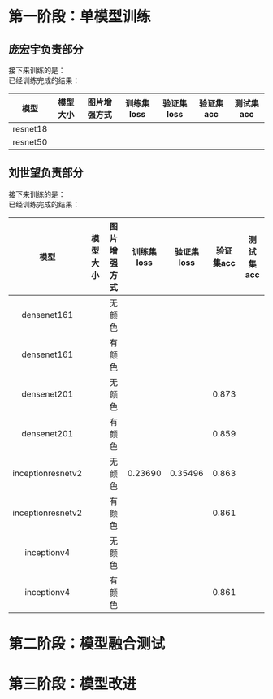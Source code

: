 # 第一阶段：单模型训练
## 庞宏宇负责部分   
接下来训练的是：  
已经训练完成的结果：

| 模型 | 模型大小 | 图片增强方式 | 训练集loss | 验证集loss | 验证集acc | 测试集acc |
| :-: | :-: | :-: | :-: | :-: | :-: | :-: |
|  resnet18   |              |            |           |            |           |           |
|  resnet50    |              |            |           |            |           |           |

   
     
## 刘世望负责部分   
接下来训练的是：  
已经训练完成的结果：

| 模型 | 模型大小 | 图片增强方式 | 训练集loss | 验证集loss | 验证集acc | 测试集acc |
| :-: | :-: | :-: | :-: | :-: | :-: | :-: |
| densenet161  |             |      无颜色       |           |            |           |           |
| densenet161  |              |       有颜色     |           |            |           |           |
| densenet201  |             |      无颜色       |           |            |     0.873      |           |
| densenet201  |              |      有颜色      |           |            |     0.859      |           |
| inceptionresnetv2  |             |     无颜色       |     0.23690      |      0.35496      |       0.863    |           |
| inceptionresnetv2  |              |    有颜色        |           |            |     0.861      |           |
| inceptionv4  |             |      无颜色       |           |            |           |           |
| inceptionv4  |             |      有颜色       |           |            |     0.861      |           |

# 第二阶段：模型融合测试
# 第三阶段：模型改进

